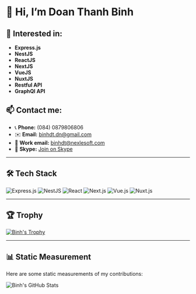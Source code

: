# 👋 Hi, I’m Doan Thanh Binh

## 👀 Interested in: 
- **Express.js**
- **NestJS**
- **ReactJS**
- **NextJS**
- **VueJS**
- **NuxtJS**
- **Restful API**
- **GraphQl API**

## 📫 Contact me:
- 📞 **Phone:** (084) 0879806806
- ✉️ **Email:** binhdt.dn@gmail.com
- 💼 **Work email:** binhdt@nexlesoft.com
- 💬 **Skype:** [Join on Skype](https://join.skype.com/invite/vID5uxOvYvPh)

---

## 🛠️ Tech Stack

![Express.js](https://img.shields.io/badge/Express.js-000000?style=flat-square&logo=express&logoColor=white)
![NestJS](https://img.shields.io/badge/NestJS-E0234E?style=flat-square&logo=nestjs&logoColor=white)
![React](https://img.shields.io/badge/React-61DAFB?style=flat-square&logo=react&logoColor=black)
![Next.js](https://img.shields.io/badge/Next.js-000000?style=flat-square&logo=nextdotjs&logoColor=white)
![Vue.js](https://img.shields.io/badge/Vue.js-4FC08D?style=flat-square&logo=vuedotjs&logoColor=white)
![Nuxt.js](https://img.shields.io/badge/Nuxt.js-00C58E?style=flat-square&logo=nuxtdotjs&logoColor=white)

---

## 🏆 Trophy

[![Binh's Trophy](https://github-profile-trophy.vercel.app/?username=binhnexle&theme=dracula)](https://github.com/ryo-ma/github-profile-trophy)

---

## 📊 Static Measurement

Here are some static measurements of my contributions:

![Binh's GitHub Stats](https://github-readme-stats.vercel.app/api?username=binhnexle&show_icons=true&theme=dracula)

